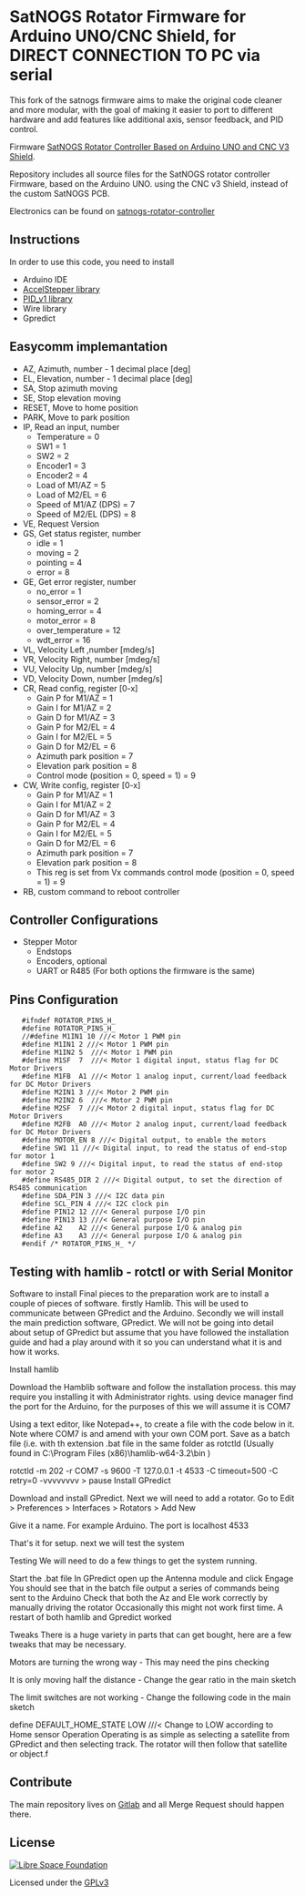 # SatNOGS Rotator Firmware for Arduino UNO/CNC Shield, for DIRECT CONNECTION TO PC via serial

This fork of the satnogs firmware aims to make the original code cleaner and more modular, with the goal of making it easier to port to different hardware and add features like additional axis, sensor feedback, and PID control.

Firmware [SatNOGS Rotator Controller Based on Arduino UNO and CNC V3 Shield](https://wiki.satnogs.org/SatNOGS_Arduino_Uno/CNC_Shield_Based_Rotator_Controller).

Repository includes all source files for the SatNOGS rotator controller Firmware, based on the Arduino UNO. using the CNC v3 Shield, instead of the custom SatNOGS PCB.

Electronics can be found on [satnogs-rotator-controller](https://wiki.satnogs.org/SatNOGS_Arduino_Uno/CNC_Shield_Based_Rotator_Controller)

## Instructions

In order to use this code, you need to install
 * Arduino IDE
 * [AccelStepper library](http://www.airspayce.com/mikem/arduino/AccelStepper/index.html)
 * [PID_v1 library](https://github.com/br3ttb/Arduino-PID-Library)
 * Wire library
 * Gpredict


## Easycomm implemantation

* AZ, Azimuth, number - 1 decimal place [deg]
* EL, Elevation, number - 1 decimal place [deg]
* SA, Stop azimuth moving
* SE, Stop elevation moving
* RESET, Move to home position
* PARK, Move to park position
* IP, Read an input, number
    * Temperature = 0
    * SW1 = 1
    * SW2 = 2
    * Encoder1 = 3
    * Encoder2 = 4
    * Load of M1/AZ = 5
    * Load of M2/EL = 6
    * Speed of M1/AZ (DPS) = 7
    * Speed of M2/EL (DPS) = 8
* VE, Request Version
* GS, Get status register, number
    * idle = 1
    * moving = 2
    * pointing = 4
    * error = 8
* GE, Get error register, number
    * no_error = 1
    * sensor_error = 2
    * homing_error = 4
    * motor_error = 8
    * over_temperature = 12
    * wdt_error = 16
* VL, Velocity Left ,number [mdeg/s]
* VR, Velocity Right, number [mdeg/s]
* VU, Velocity Up, number [mdeg/s]
* VD, Velocity Down, number [mdeg/s]
* CR, Read config, register [0-x]
    * Gain P for M1/AZ = 1
    * Gain I for M1/AZ = 2
    * Gain D for M1/AZ = 3
    * Gain P for M2/EL = 4
    * Gain I for M2/EL = 5
    * Gain D for M2/EL = 6
    * Azimuth park position = 7
    * Elevation park position = 8
    * Control mode (position = 0, speed = 1) = 9
* CW, Write config, register [0-x]
    * Gain P for M1/AZ = 1
    * Gain I for M1/AZ = 2
    * Gain D for M1/AZ = 3
    * Gain P for M2/EL = 4
    * Gain I for M2/EL = 5
    * Gain D for M2/EL = 6
    * Azimuth park position = 7
    * Elevation park position = 8
    * This reg is set from Vx commands control mode (position = 0, speed = 1) = 9
* RB, custom command to reboot controller

## Controller Configurations

* Stepper Motor
    * Endstops
    * Encoders, optional
    * UART or R485 (For both options the firmware is the same)


## Pins Configuration

```
   #ifndef ROTATOR_PINS_H_
   #define ROTATOR_PINS_H_
   //#define M1IN1 10 ///< Motor 1 PWM pin
   #define M1IN1 2 ///< Motor 1 PWM pin
   #define M1IN2 5  ///< Motor 1 PWM pin
   #define M1SF  7  ///< Motor 1 digital input, status flag for DC Motor Drivers
   #define M1FB  A1 ///< Motor 1 analog input, current/load feedback for DC Motor Drivers
   #define M2IN1 3 ///< Motor 2 PWM pin
   #define M2IN2 6  ///< Motor 2 PWM pin
   #define M2SF  7 ///< Motor 2 digital input, status flag for DC Motor Drivers
   #define M2FB  A0 ///< Motor 2 analog input, current/load feedback for DC Motor Drivers
   #define MOTOR_EN 8 ///< Digital output, to enable the motors
   #define SW1 11 ///< Digital input, to read the status of end-stop for motor 1
   #define SW2 9 ///< Digital input, to read the status of end-stop for motor 2
   #define RS485_DIR 2 ///< Digital output, to set the direction of RS485 communication
   #define SDA_PIN 3 ///< I2C data pin
   #define SCL_PIN 4 ///< I2C clock pin
   #define PIN12 12 ///< General purpose I/O pin
   #define PIN13 13 ///< General purpose I/O pin
   #define A2    A2 ///< General purpose I/O & analog pin
   #define A3    A3 ///< General purpose I/O & analog pin
   #endif /* ROTATOR_PINS_H_ */
```

## Testing with hamlib - rotctl or with Serial Monitor

Software to install
Final pieces to the preparation work are to install a couple of pieces of software. firstly Hamlib. This will be used to communicate between GPredict and the Arduino. Secondly we will install the main prediction software, GPredict. We will not be going into detail about setup of GPredict but assume that you have followed the installation guide and had a play around with it so you can understand what it is and how it works.

Install hamlib

Download the Hamblib software and follow the installation process. this may require you installing it with Administrator rights. using device manager find the port for the Arduino, for the purposes of this we will assume it is COM7

Using a text editor, like Notepad++, to create a file with the code below in it. Note where COM7 is and amend with your own COM port. Save as a batch file (i.e. with th extension .bat file in the same folder as rotctld (Usually found in C:\Program Files (x86)\hamlib-w64-3.2\bin )

rotctld -m 202 -r COM7 -s 9600 -T 127.0.0.1 -t 4533 -C timeout=500 -C retry=0 -vvvvvvvv > pause
Install GPredict

Download and install GPredict. Next we will need to add a rotator. Go to Edit > Preferences > Interfaces > Rotators > Add New

Give it a name. For example Arduino. The port is localhost 4533

That's it for setup. next we will test the system

Testing
We will need to do a few things to get the system running.

Start the .bat file
In GPredict open up the Antenna module and click Engage
You should see that in the batch file output a series of commands being sent to the Arduino
Check that both the Az and Ele work correctly by manually driving the rotator
Occasionally this might not work first time. A restart of both hamlib and Gpredict worked

Tweaks
There is a huge variety in parts that can get bought, here are a few tweaks that may be necessary.

Motors are turning the wrong way - This may need the pins checking

It is only moving half the distance - Change the gear ratio in the main sketch

The limit switches are not working - Change the following code in the main sketch

define DEFAULT_HOME_STATE LOW ///< Change to LOW according to Home sensor
Operation
Operating is as simple as selecting a satellite from GPredict and then selecting track. The rotator will then follow that satellite or object.f



## Contribute

The main repository lives on [Gitlab](https://gitlab.com/librespacefoundation/satnogs/satnogs-rotator-firmware) and all Merge Request should happen there.

## License

[![Libre Space Foundation](https://img.shields.io/badge/%C2%A9%202014--2018-Libre%20Space%20Foundation-6672D8.svg)](https://librespacefoundation.org/)

Licensed under the [GPLv3](LICENSE)
